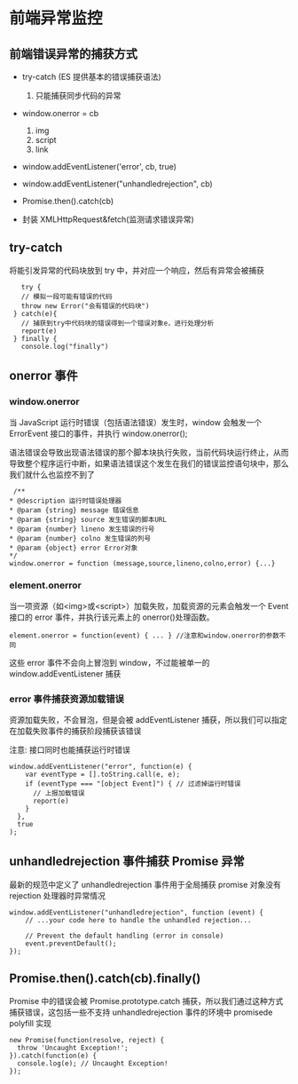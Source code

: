 # 前端异常监控

## 前端错误异常的捕获方式

- try-catch (ES 提供基本的错误捕获语法)

  1. 只能捕获同步代码的异常

- window.onerror = cb

  1. img
  2. script
  3. link

- window.addEventListener('error', cb, true)
- window.addEventListener("unhandledrejection", cb)
- Promise.then().catch(cb)
- 封装 XMLHttpRequest&fetch(监测请求错误异常)

## try-catch

将能引发异常的代码块放到 try 中，并对应一个响应，然后有异常会被捕获

```
   try {
   // 模拟一段可能有错误的代码
   throw new Error("会有错误的代码块")
 } catch(e){
   // 捕获到try中代码块的错误得到一个错误对象e，进行处理分析
   report(e)
 } finally {
   console.log("finally")
```

## onerror 事件

### window.onerror

当 JavaScript 运行时错误（包括语法错误）发生时，window 会触发一个 ErrorEvent 接口的事件，并执行 window.onerror();

语法错误会导致出现语法错误的那个脚本块执行失败，当前代码块运行终止，从而导致整个程序运行中断，如果语法错误这个发生在我们的错误监控语句块中，那么我们就什么也监控不到了

```
 /**
* @description 运行时错误处理器
* @param {string} message 错误信息
* @param {string} source 发生错误的脚本URL
* @param {number} lineno 发生错误的行号
* @param {number} colno 发生错误的列号
* @param {object} error Error对象
*/
window.onerror = function (message,source,lineno,colno,error) {...}
```

### element.onerror

当一项资源（如\<img>或\<script>）加载失败，加载资源的元素会触发一个 Event 接口的 error 事件，并执行该元素上的 onerror()处理函数。

```
element.onerror = function(event) { ... } //注意和window.onerror的参数不同
```

这些 error 事件不会向上冒泡到 window，不过能被单一的 window.addEventListener 捕获

### error 事件捕获资源加载错误

资源加载失败，不会冒泡，但是会被 addEventListener 捕获，所以我们可以指定在加载失败事件的捕获阶段捕获该错误

注意: 接口同时也能捕获运行时错误

```
window.addEventListener("error", function(e) {
    var eventType = [].toString.call(e, e);
    if (eventType === "[object Event]") { // 过滤掉运行时错误
      // 上报加载错误
      report(e)
    }
  },
  true
);
```

## unhandledrejection 事件捕获 Promise 异常

最新的规范中定义了 unhandledrejection 事件用于全局捕获 promise 对象没有 rejection 处理器时异常情况

```
window.addEventListener("unhandledrejection", function (event) {
    // ...your code here to handle the unhandled rejection...

    // Prevent the default handling (error in console)
    event.preventDefault();
});
```

## Promise.then().catch(cb).finally()

Promise 中的错误会被 Promise.prototype.catch 捕获，所以我们通过这种方式捕获错误，这包括一些不支持 unhandledrejection 事件的环境中 promisede polyfill 实现

```
new Promise(function(resolve, reject) {
  throw 'Uncaught Exception!';
}).catch(function(e) {
  console.log(e); // Uncaught Exception!
});
```
